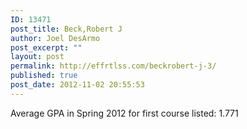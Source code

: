 ```yaml
---
ID: 13471
post_title: Beck,Robert J
author: Joel DesArmo
post_excerpt: ""
layout: post
permalink: http://effrtlss.com/beckrobert-j-3/
published: true
post_date: 2012-11-02 20:55:53
---
```

<p>Average GPA in Spring 2012 for first course listed: 1.771</p>